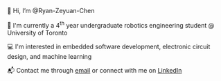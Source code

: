 👋 Hi, I’m @Ryan-Zeyuan-Chen

🤖 I'm currently a 4<sup>th</sup> year undergraduate robotics engineering student @ University of Toronto

💻 I'm interested in embedded software development, electronic circuit design, and machine learning

📬 Contact me through [email] or connect with me on [LinkedIn] 

[email]: http://ryanchen0614@gmail.com
[LinkedIn]: https://www.linkedin.com/in/ryan-zeyuan-chen/

<!---
Ryan-Zeyuan-Chen/Ryan-Zeyuan-Chen is a ✨ special ✨ repository because its `README.md` (this file) appears on your GitHub profile.
You can click the Preview link to take a look at your changes.
--->
